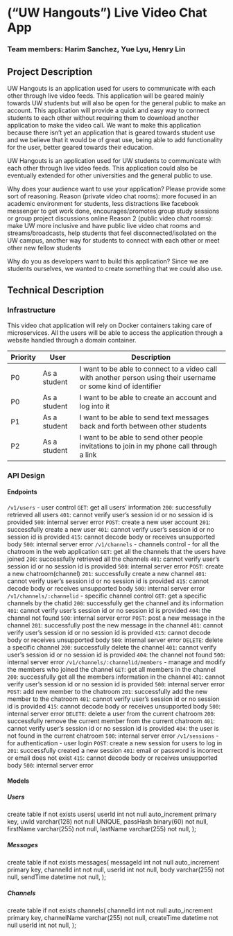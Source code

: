 # (“UW Hangouts”) Live Video Chat App
### Team members: Harim Sanchez, Yue Lyu, Henry Lin

## Project Description

UW Hangouts is an application used for users to communicate with each other through live video feeds. This application will be geared mainly towards UW students but will also be open for the general public to make an account. This application will provide a quick and easy way to connect students to each other without requiring them to download another application to make the video call. We want to make this application because there isn’t yet an application that is geared towards student use and we believe that it would be of great use, being able to add functionality for the user, better geared towards their education.

UW Hangouts is an application used for UW students to communicate with each other through live video feeds. This application could also be eventually extended for other universities and the general public to use.

Why does your audience want to use your application? Please provide some sort of reasoning. 
Reason (private video chat rooms): more focused in an academic environment for students, less distractions like facebook messenger to get work done, encourages/promotes group study sessions or group project discussions online
Reason 2 (public video chat rooms): make UW more inclusive and have public live video chat rooms and streams/broadcasts, help students that feel disconnected/isolated on the UW campus, another way for students to connect with each other or meet other new fellow students

Why do you as developers want to build this application?
Since we are students ourselves, we wanted to create something that we could also use.

## Technical Description

### Infrastructure

This video chat application will rely on Docker containers taking care of microservices. All the users will be able to access the application through a website handled through a domain container. 


| Priority | User | Description |
| ----------- | -------- | ------------------ |
| P0 | As a student | I want to be able to connect to a video call with another person using their username or some kind of identifier |
| P0 | As a student | I want to be able to create an account and log into it |
| P1 | As a student | I want to be able to send text messages back and forth between other students |
| P2 | As a student | I want to be able to send other people invitations to join in my phone call through a link |





### API Design

#### Endpoints
`/v1/users` - user control 
`GET`: get all users’ information
`200`: successfully retrieved all users
`401`: cannot verify user’s session id or no session id is provided
`500`: internal server error
`POST`: create a new user account
`201`: successfully create a new user
`401`: cannot verify user’s session id or no session id is provided
`415`: cannot decode body or receives unsupported body
`500`: internal server error
`/v1/channels` - channels control - for all the chatroom in the web application
`GET`: get all the channels that the users have joined
`200`: successfully retrieved all the channels
`401`: cannot verify user’s session id or no session id is provided
`500`: internal server error
`POST`: create a new chatroom(channel)
`201`: successfully create a new channel 
`401`: cannot verify user’s session id or no session id is provided
`415`: cannot decode body or receives unsupported body
`500`: internal server error
`/v1/channels/:channelid` - specific channel control
`GET`: get a specific channels by the chatid
`200`: successfully get the channel and its information 
`401`: cannot verify user’s session id or no session id is provided
`404`: the channel not found
`500`: internal server error
`POST`: post a new message in the channel
`201`: successfully post the new message in the channel
`401`: cannot verify user’s session id or no session id is provided
`415`: cannot decode body or receives unsupported body
`500`: internal server error
`DELETE`: delete a specific channel 
`200`: successfully delete the channel
`401`: cannot verify user’s session id or no session id is provided
`404`: the channel not found
`500`: internal server error
`/v1/channels/:channelid/members` - manage and modify the members who joined the channel
`GET`: get all members in the channel
`200`: successfully get all the members information in the channel
`401`: cannot verify user’s session id or no session id is provided
`500`: internal server error
`POST`: add new member to the chatroom
`201`: successfully add the new member to the chatroom
`401`: cannot verify user’s session id or no session id is provided
`415`: cannot decode body or receives unsupported body
`500`: internal server error
`DELETE`: delete a user from the current chatroom
`200`: successfully remove the current member from the current chatroom
`401`: cannot verify user’s session id or no session id is provided
`404`: the user is not found in the current chatroom
`500`: internal server error
`/v1/sessions` -  for authentication - user login
`POST`: create a new session for users to log in 
`201`: successfully created a new session
`401`: email or password is incorrect or email does not exist
`415`: cannot decode body or receives unsupported body
`500`: internal server error



#### Models

##### Users
create table if not exists users(
	userId int not null auto_increment primary key,
	uwId varchar(128) not null UNIQUE,
	passHash binary(60) not null,
	firstName varchar(255) not null,
lastName varchar(255) not null,
);

##### Messages
create table if not exists messages(
	messageId int not null auto_increment primary key,
	channelId int not null,
userId int not null,
	body varchar(255) not null,
	sendTime datetime not null,
);

##### Channels
create table if not exists channels(
	channelId int not null auto_increment primary key,
	channelName varchar(255) not null,
createTime datetime not null
	userId int not null,
);
